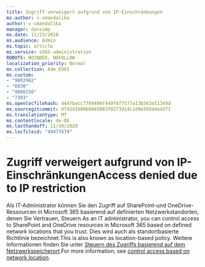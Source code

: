 ```yaml
---
title: Zugriff verweigert aufgrund von IP-Einschränkungen
ms.author: v-smandalika
author: v-smandalika
manager: dansimp
ms.date: 11/23/2020
ms.audience: Admin
ms.topic: article
ms.service: o365-administration
ROBOTS: NOINDEX, NOFOLLOW
localization_priority: Normal
ms.collection: Adm_O365
ms.custom:
- "9002962"
- "6830"
- "9000150"
- "7303"
ms.openlocfilehash: 4447bacc7784496f449f6f7577a13b562e51349d
ms.sourcegitcommit: 0f42d1600b6845083f0273d14c1d9e59344e4371
ms.translationtype: MT
ms.contentlocale: de-DE
ms.lasthandoff: 11/30/2020
ms.locfileid: "49477679"
---
```

# <a name="access-denied-due-to-ip-restriction"></a><span data-ttu-id="425ba-102">Zugriff verweigert aufgrund von IP-Einschränkungen</span><span class="sxs-lookup"><span data-stu-id="425ba-102">Access denied due to IP restriction</span></span>

<span data-ttu-id="425ba-103">Als IT-Administrator können Sie den Zugriff auf SharePoint-und OneDrive-Ressourcen in Microsoft 365 basierend auf definierten Netzwerkstandorten, denen Sie Vertrauen, Steuern.</span><span class="sxs-lookup"><span data-stu-id="425ba-103">As an IT administrator, you can control access to SharePoint and OneDrive resources in Microsoft 365 based on defined network locations that you trust.</span></span> <span data-ttu-id="425ba-104">Dies wird auch als standortbasierte Richtlinie bezeichnet.</span><span class="sxs-lookup"><span data-stu-id="425ba-104">This is also known as location-based policy.</span></span> <span data-ttu-id="425ba-105">Weitere Informationen finden Sie unter [Steuern des Zugriffs basierend auf dem Netzwerkspeicherort](https://docs.microsoft.com/sharepoint/control-access-based-on-network-location).</span><span class="sxs-lookup"><span data-stu-id="425ba-105">For more information, see [control access based on network location](https://docs.microsoft.com/sharepoint/control-access-based-on-network-location).</span></span>

